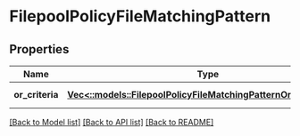 # FilepoolPolicyFileMatchingPattern

## Properties
Name | Type | Description | Notes
------------ | ------------- | ------------- | -------------
**or_criteria** | [**Vec<::models::FilepoolPolicyFileMatchingPatternOrCriteriaItem>**](FilepoolPolicyFileMatchingPatternOrCriteriaItem.md) |  | [default to null]

[[Back to Model list]](../README.md#documentation-for-models) [[Back to API list]](../README.md#documentation-for-api-endpoints) [[Back to README]](../README.md)


